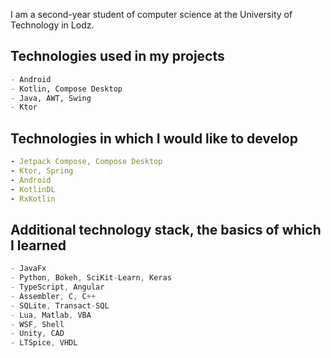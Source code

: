 I am a second-year student of computer science at the University of Technology in Lodz.
  
## Technologies used in my projects
```python
- Android
- Kotlin, Compose Desktop
- Java, AWT, Swing
- Ktor
```

## Technologies in which I would like to develop
```yaml
- Jetpack Compose, Compose Desktop
- Ktor, Spring
- Android
- KotlinDL
- RxKotlin
```

## Additional technology stack, the basics of which I learned
```kotlin
- JavaFx
- Python, Bokeh, SciKit-Learn, Keras
- TypeScript, Angular
- Assembler, C, C++
- SQLite, Transact-SQL
- Lua, Matlab, VBA
- WSF, Shell
- Unity, CAD
- LTSpice, VHDL
```
